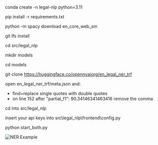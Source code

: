 conda create -n legal-nlp python=3.11

pip install -r requirements.txt

python -m spacy download en_core_web_sm

git lfs install

cd src/legal_nlp

mkdir models

cd models

git clone https://huggingface.co/opennyaiorg/en_legal_ner_trf

open en_legal_ner_trf/meta.json and: 
 - find+replace single quotes with double quotes
 - on line 152 after "partial_f1": 90.34146341463416 remove the comma

cd into src/legal_nlp

insert your api keys into src\legal_nlp\frontend\config.py

python start_both.py

![NER Example](https://gitlab.com/SmartR_AI/gpt/demo-projects/legal-nlp/-/raw/main/images/NER_Example.png)